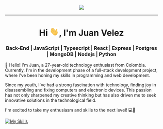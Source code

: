 <p align="center">
  <img src="https://github.com/thompsonemerson/thompsonemerson/raw/master/cover-thompson.png" height="200"/>
</p>
<hr>
<h1 align="center">Hi <img src="https://raw.githubusercontent.com/ABSphreak/ABSphreak/master/gifs/Hi.gif" width="30px">, I'm Juan Velez</h1>
<h3 align="center">Back-End | JavaScript | Typescript | React | Express | Postgres | MongoDB | Nodejs | Python</h3>
<p align="center">
</p>
</p>

<p>

👋 Hello! I'm Juan, a 27-year-old technology enthusiast from Colombia. Currently, I'm in the development phase of a full-stack development project, where I've been honing my skills in programming and web development.

Since my youth, I've had a strong fascination with technology, finding joy in disassembling and fixing computers and electronic devices. This passion has not only sharpened my creative thinking but has also driven me to seek innovative solutions in the technological field.

I'm excited to take my enthusiasm and skills to the next level! 💻🚀
</p>


<p align="center">

[![My Skills](https://skillicons.dev/icons?i=js,html,css,firebase,mongodb,nodejs,py,react,vite,sequelize,ts,vscode,postgres,nestjs,mysql,express)](https://skillicons.dev)
